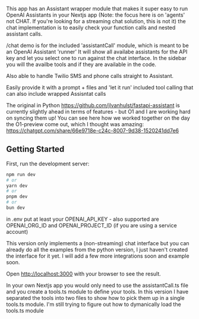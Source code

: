 This app has an Assistant wrapper module that makes it super easy to run OpenAI Assistants in your Nextjs app (Note: the focus here is on 'agents' not CHAT. If you're looking for a streaming chat solution, this is not it) the chat implementation is to easily check your function calls and nested assistant calls.

/chat demo is for the included 'assistantCall' module, which is meant to be an OpenAI Assistant 'runner'
It will show all availabe assistants for the API key and let you select one to run against the chat interface.
In the sidebar you will the availbe tools and if they are available in the code.

Also able to handle Twilio SMS and phone calls straight to Assistant.

Easily provide it with a prompt + files and 'let it run' included tool calling that can also include wrapped Assisntat calls

The original in Python https://github.com/jlvanhulst/fastapi-assistant is currently slightly ahead in terms of features - but O1 and I are working hard on syncing them up!
You can see here how we worked together on the day the O1-preview come out, which I thought was amazing: https://chatgpt.com/share/66e9718e-c24c-8007-9d38-1520241dd7e6

## Getting Started

First, run the development server:

```bash
npm run dev
# or
yarn dev
# or
pnpm dev
# or
bun dev
```

in .env put at least your OPENAI_API_KEY - also supported are OPENAI_ORG_ID and OPENAI_PROJECT_ID (if you are using a service account)

This version only implements a (non-streaming) chat interface but you can already do all the examples from the python version,
I just haven't created the interface for it yet. I will add a few more integrations soon and example soon.

Open [http://localhost:3000](http://localhost:3000) with your browser to see the result.


In your own Nextjs app you would only need to use the assistantCall.ts file and you create a tools.ts module to define your tools. In this version I have separated the tools into two files to show how to pick them up in a single tools.ts module. 
I'm still trying to figure out how to dymanically load the tools.ts module 
